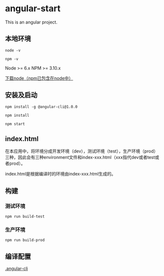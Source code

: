 # angular-start

This is an angular project.

## 本地环境

```shell
node -v

npm -v
```
Node >= 6.x
NPM >= 3.10.x

[下载node（npm已包含在node中）](https://nodejs.org/zh-cn/)

## 安装及启动

```shell
npm install -g @angular-cli@1.0.0

npm install

npm start
```

## index.html

在本应用中，将环境分成开发环境（dev），测试环境（test），生产环境（prod）三种，因此会有三种environment文件和index-xxx.html（xxx指代dev或者test或者prod）。

index.html是根据编译时的环境由index-xxx.html生成的。

## 构建

### 测试环境

```shell
npm run build-test
```

### 生产环境

```shell
npm run build-prod
```

## 编译配置

[.angular-cli](https://github.com/angular/angular-cli/wiki/angular-cli)
